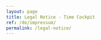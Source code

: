 ```yaml
---
layout: page
title: Legal Notice - Time Cockpit
ref: /de/impressum/
permalink: /legal-notice/
---
```


<h1>
  <br />
</h1>